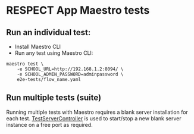 # RESPECT App Maestro tests

## Run an individual test:

* Install Maestro CLI
* Run any test using Maestro CLI:
```
maestro test \
    -e SCHOOL_URL=http://192.168.1.2:8094/ \
    -e SCHOOL_ADMIN_PASSWORD=adminpassword \
    e2e-tests/flow_name.yaml
```

## Run multiple tests (suite)

Running multiple tests with Maestro requires a blank server installation for each test. 
[TestServerController](https://github.com/UstadMobile/TestServerController) is used to start/stop a 
new blank server instance on a free port as required. 


